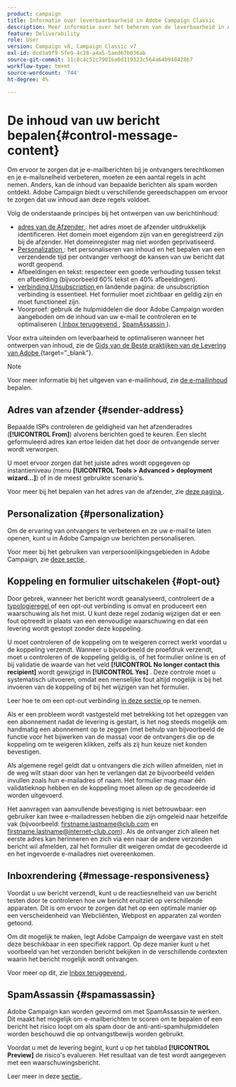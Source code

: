 ```yaml
---
product: campaign
title: Informatie over leverbaarbaarheid in Adobe Campaign Classic
description: Meer informatie over het beheren van de leverbaarheid in Adobe Campaign
feature: Deliverability
role: User
version: Campaign v8, Campaign Classic v7
exl-id: dcd3a9f9-5fe9-4c28-a4a5-5aed67b036ab
source-git-commit: 11c8c4c51c7901ba0d119323c564a64b940428b7
workflow-type: tm+mt
source-wordcount: '744'
ht-degree: 4%

---
```


# De inhoud van uw bericht bepalen{#control-message-content}

Om ervoor te zorgen dat je e-mailberichten bij je ontvangers terechtkomen en je e-mailsnelheid verbeteren, moeten ze een aantal regels in acht nemen. Anders, kan de inhoud van bepaalde berichten als spam worden ontdekt. Adobe Campaign biedt u verschillende gereedschappen om ervoor te zorgen dat uw inhoud aan deze regels voldoet.

Volg de onderstaande principes bij het ontwerpen van uw berichtinhoud:

* [ adres van de Afzender ](#sender-address): het adres moet de afzender uitdrukkelijk identificeren. Het domein moet eigendom zijn van en geregistreerd zijn bij de afzender. Het domeinregister mag niet worden geprivatiseerd.
* [ Personalization ](#personalization): het personaliseren van inhoud en het bepalen van een verzendende tijd per ontvanger verhoogt de kansen van uw bericht dat wordt geopend.
* Afbeeldingen en tekst: respecteer een goede verhouding tussen tekst en afbeelding (bijvoorbeeld 60% tekst en 40% afbeeldingen).
* [ verbinding Unsubscription ](#opt-out) en landende pagina: de unsubscription verbinding is essentieel. Het formulier moet zichtbaar en geldig zijn en moet functioneel zijn.
* Voorproef: gebruik de hulpmiddelen die door Adobe Campaign worden aangeboden om de inhoud van uw e-mail te controleren en te optimaliseren ([ Inbox teruggevend ](#message-responsiveness), [ SpamAssassin ](#spamassassin)).

Voor extra uiteinden om leverbaarheid te optimaliseren wanneer het ontwerpen van inhoud, zie de [ Gids van de Beste praktijken van de Levering van Adobe ](https://experienceleague.adobe.com/docs/deliverability-learn/deliverability-best-practice-guide/content-best-practices-for-optimal-delivery.html?lang=nl-NL){target="_blank"}.

>[!NOTE]
>
>Voor meer informatie bij het uitgeven van e-mailinhoud, zie [ de e-mailinhoud ](defining-the-email-content.md) bepalen.

## Adres van afzender {#sender-address}

Bepaalde ISPs controleren de geldigheid van het afzenderadres (**[!UICONTROL From]**) alvorens berichten goed te keuren. Een slecht geformuleerd adres kan ertoe leiden dat het door de ontvangende server wordt verworpen.

U moet ervoor zorgen dat het juiste adres wordt opgegeven op instantieniveau (menu **[!UICONTROL Tools > Advanced > deployment wizard...]**) of in de meest gebruikte scenario&#39;s.

Voor meer bij het bepalen van het adres van de afzender, zie [ deze pagina ](defining-the-email-content.md#sender).

## Personalization {#personalization}

Om de ervaring van ontvangers te verbeteren en ze uw e-mail te laten openen, kunt u in Adobe Campaign uw berichten personaliseren.

Voor meer bij het gebruiken van verpersoonlijkingsgebieden in Adobe Campaign, zie [ deze sectie ](personalization-fields.md).

## Koppeling en formulier uitschakelen {#opt-out}

Door gebrek, wanneer het bericht wordt geanalyseerd, controleert de a [ typologieregel ](../../automation/campaign-opt/apply-rules.md) of een opt-out verbinding is omvat en produceert een waarschuwing als het mist. U kunt deze regel zodanig wijzigen dat er een fout optreedt in plaats van een eenvoudige waarschuwing en dat een levering wordt gestopt zonder deze koppeling.

U moet controleren of de koppeling om te weigeren correct werkt voordat u de koppeling verzendt. Wanneer u bijvoorbeeld de proefdruk verzendt, moet u controleren of de koppeling geldig is, of het formulier online is en of bij validatie de waarde van het veld **[!UICONTROL No longer contact this recipient]** wordt gewijzigd in **[!UICONTROL Yes]** . Deze controle moet u systematisch uitvoeren, omdat een menselijke fout altijd mogelijk is bij het invoeren van de koppeling of bij het wijzigen van het formulier.

Leer hoe te om een opt-out verbinding [ in deze sectie ](personalization-blocks.md#ootb-personalization-blocks) op te nemen.

Als er een probleem wordt vastgesteld met betrekking tot het opzeggen van een abonnement nadat de levering is gestart, is het nog steeds mogelijk om handmatig een abonnement op te zeggen (met behulp van bijvoorbeeld de functie voor het bijwerken van de massa) voor de ontvangers die op de koppeling om te weigeren klikken, zelfs als zij hun keuze niet konden bevestigen.

Als algemene regel geldt dat u ontvangers die zich willen afmelden, niet in de weg wilt staan door van hen te verlangen dat ze bijvoorbeeld velden invullen zoals hun e-mailadres of naam. Het formulier mag maar één validatieknop hebben en de koppeling moet alleen op de gecodeerde id worden uitgevoerd.

Het aanvragen van aanvullende bevestiging is niet betrouwbaar: een gebruiker kan twee e-mailadressen hebben die zijn omgeleid naar hetzelfde vak (bijvoorbeeld: firstname.lastname@club.com en firstname.lastname@internet-club.com). Als de ontvanger zich alleen het eerste adres kan herinneren en zich via een naar de andere verzonden bericht wil afmelden, zal het formulier dit weigeren omdat de gecodeerde id en het ingevoerde e-mailadres niet overeenkomen.

## Inboxrendering {#message-responsiveness}

Voordat u uw bericht verzendt, kunt u de reactiesnelheid van uw bericht testen door te controleren hoe uw bericht eruitziet op verschillende apparaten. Dit is om ervoor te zorgen dat het op een optimale manier op een verscheidenheid van Webcliënten, Webpost en apparaten zal worden getoond.

Om dit mogelijk te maken, legt Adobe Campaign de weergave vast en stelt deze beschikbaar in een specifiek rapport. Op deze manier kunt u het voorbeeld van het verzonden bericht bekijken in de verschillende contexten waarin het bericht mogelijk wordt ontvangen.

Voor meer op dit, zie [ Inbox teruggevend ](inbox-rendering.md).

## SpamAssassin {#spamassassin}

Adobe Campaign kan worden gevormd om met SpamAssassin te werken. Dit maakt het mogelijk om e-mailberichten te scoren om te bepalen of een bericht het risico loopt om als spam door de anti-anti-spamhulpmiddelen worden beschouwd die op ontvangstbewijs worden gebruikt.

Voordat u met de levering begint, kunt u op het tabblad **[!UICONTROL Preview]** de risico&#39;s evalueren. Het resultaat van de test wordt aangegeven met een waarschuwingsbericht.

Leer meer in deze [ sectie ](spamassassin.md).
